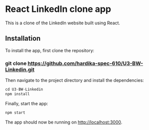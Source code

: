 
# React LinkedIn clone app

This is a clone of the LinkedIn website built using React.

## Installation

To install the app, first clone the repository:

### git clone https://github.com/hardika-spec-610/U3-BW-Linkedin.git

Then navigate to the project directory and install the dependencies:

```javascript
cd U3-BW-Linkedin
npm install
```

Finally, start the app:

```javascript
npm start
```

The app should now be running on [http://localhost:3000](http://localhost:3000).
